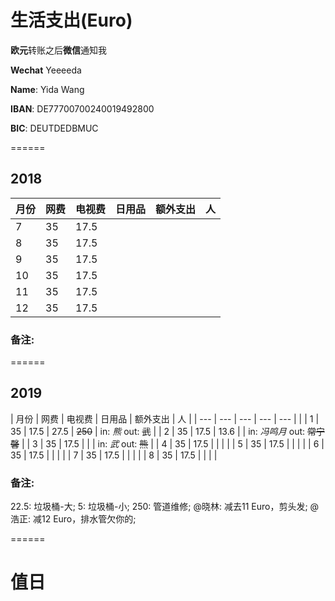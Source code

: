 # 生活支出(Euro)

**欧元**转账之后**微信**通知我

**Wechat** Yeeeeda 

**Name**: Yida Wang

**IBAN**: DE77700700240019492800

**BIC**: DEUTDEDBMUC

======

## 2018

| 月份 | 网费 | 电视费 | 日用品 | 额外支出 | 人 |
| --- | --- | --- | --- | --- | --- |
| 7 | 35 | 17.5 |  |  |  |
| 8 | 35 | 17.5 |  |  |  |
| 9 | 35 | 17.5 |  |  |  |
| 10 | 35 | 17.5 |  |  |  |
| 11 | 35 | 17.5 |  |  |  |
| 12 | 35 | 17.5 |  |  |  |

### 备注:

======

## 2019

| 月份 | 网费 | 电视费 | 日用品 | 额外支出 | 人 |
| --- | --- | --- | --- | --- |  |
| 1 | 35 | 17.5 | 27.5 | ~~250~~ | in: *熊* out: ~~武~~ |
| 2 | 35 | 17.5 | 13.6 |  | in: *冯鸣月* out: ~~常宁馨~~ |
| 3 | 35 | 17.5 |  |  | in: *武* out: ~~熊~~ |
| 4 | 35 | 17.5 |  |  |  |
| 5 | 35 | 17.5 |  |  |  |
| 6 | 35 | 17.5 |  |  |  |
| 7 | 35 | 17.5 |  |  |  |
| 8 | 35 | 17.5 |  |  |  |

### 备注:
22.5: 垃圾桶-大;
5: 垃圾桶-小;
250: 管道维修;
@晓林: 减去11 Euro，剪头发;
@浩正: 减12 Euro，排水管欠你的;

======

# 值日
